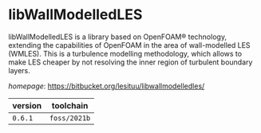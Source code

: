 # libWallModelledLES

libWallModelledLES is a library based on OpenFOAM® technology, extending the capabilities of OpenFOAM in the area of wall-modelled LES (WMLES). This is a turbulence modelling methodology, which allows to make LES cheaper by not resolving the inner region of turbulent boundary layers.

*homepage*: <https://bitbucket.org/lesituu/libwallmodelledles/>

version | toolchain
--------|----------
``0.6.1`` | ``foss/2021b``
